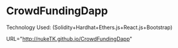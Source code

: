 # CrowdFundingDapp
Technology Used: (Solidity+Hardhat+Ethers.js+React.js+Bootstrap)

URL="http://nukeTK.github.io/CrowdFundingDapp"
